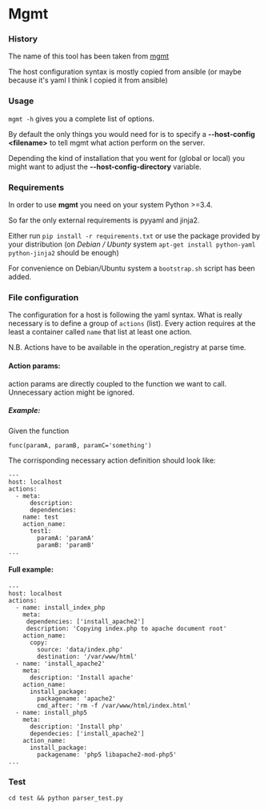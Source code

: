 # Mgmt

### History

The name of this tool has been taken from [mgmt](https://github.com/purpleidea/mgmt)

The host configuration syntax is mostly copied from ansible (or maybe because it's yaml I think I copied it from ansible)

### Usage
`mgmt -h` gives you a complete list of options.

By default the only things you would need for is to specify a **--host-config \<filename>** to tell mgmt what action perform on the server.

Depending the kind of installation that you went for (global or local) you might want to adjust the **--host-config-directory** variable.

### Requirements
In order to use **mgmt** you need on your system Python >=3.4.

So far the only external requirements is pyyaml and jinja2.

Either run `pip install -r requirements.txt` or use the package provided by your distribution (on *Debian / Ubunty* system `apt-get install python-yaml python-jinja2` should be enough)

For convenience on Debian/Ubuntu system a ``bootstrap.sh`` script has been added.

### File configuration
The configuration for a host is following the yaml syntax. What is really necessary is to define a group of ``actions`` (list). Every action requires at the least a container called ``name`` that list at least one action.

N.B. Actions have to be available in the operation_registry at parse time.
#### Action params:

action params are directly coupled to the function we want to call. Unnecessary action might be ignored.

##### Example:
Given the function

``func(paramA, paramB, paramC='something')``

The corrisponding necessary action definition should look like:

```
---
host: localhost
actions:
  - meta:
      description:
      dependencies:
    name: test
    action_name:
      test1:
        paramA: 'paramA'
        paramB: 'paramB'
...
```


#### Full example:
```
---
host: localhost
actions:
  - name: install_index_php
    meta:
     dependencies: ['install_apache2']
     description: 'Copying index.php to apache document root'
    action_name:
      copy:
        source: 'data/index.php'
        destination: '/var/www/html'
  - name: 'install_apache2'
    meta:
      description: 'Install apache'
    action_name:
      install_package:
        packagename: 'apache2'
        cmd_after: 'rm -f /var/www/html/index.html'
  - name: install_php5
    meta:
      description: 'Install php'
      dependecies: ['install_apache2']
    action_name:
      install_package:
        packagename: 'php5 libapache2-mod-php5'
...
```
### Test

`cd test && python parser_test.py`